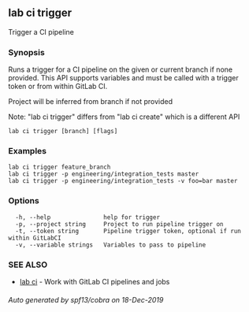 ## lab ci trigger

Trigger a CI pipeline

### Synopsis

Runs a trigger for a CI pipeline on the given or current branch if none provided. This API supports variables and must be called with a trigger token or from within GitLab CI.

Project will be inferred from branch if not provided

Note: "lab ci trigger" differs from "lab ci create" which is a different API

```
lab ci trigger [branch] [flags]
```

### Examples

```
lab ci trigger feature_branch
lab ci trigger -p engineering/integration_tests master
lab ci trigger -p engineering/integration_tests -v foo=bar master
```

### Options

```
  -h, --help               help for trigger
  -p, --project string     Project to run pipeline trigger on
  -t, --token string       Pipeline trigger token, optional if run within GitLabCI
  -v, --variable strings   Variables to pass to pipeline
```

### SEE ALSO

* [lab ci](lab_ci.md)	 - Work with GitLab CI pipelines and jobs

###### Auto generated by spf13/cobra on 18-Dec-2019
